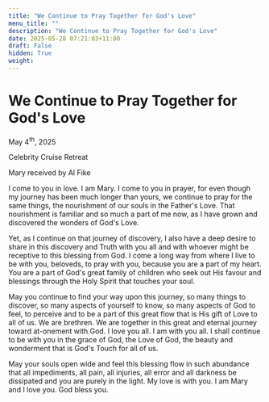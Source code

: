 ```yaml
---
title: "We Continue to Pray Together for God's Love"
menu_title: ""
description: "We Continue to Pray Together for God's Love"
date: 2025-05-28 07:21:03+11:00
draft: False
hidden: True
weight:
---
```

# We Continue to Pray Together for God's Love

May 4<sup>th</sup>, 2025

Celebrity Cruise Retreat

Mary received by Al Fike

I come to you in love. I am Mary. I come to you in prayer, for even though my journey has been much longer than yours, we continue to pray for the same things, the nourishment of our souls in the Father's Love. That nourishment is familiar and so much a part of me now, as I have grown and discovered the wonders of God's Love.

Yet, as I continue on that journey of discovery, I also have a deep desire to share in this discovery and Truth with you all and with whoever might be receptive to this blessing from God. I come a long way from where I live to be with you, beloveds, to pray with you, because you are a part of my heart. You are a part of God's great family of children who seek out His favour and blessings through the Holy Spirit that touches your soul.

May you continue to find your way upon this journey, so many things to discover, so many aspects of yourself to know, so many aspects of God to feel, to perceive and to be a part of this great flow that is His gift of Love to all of us. We are brethren. We are together in this great and eternal journey toward at-onement with God. I love you all. I am with you all. I shall continue to be with you in the grace of God, the Love of God, the beauty and wonderment that is God's Touch for all of us.

May your souls open wide and feel this blessing flow in such abundance that all impediments, all pain, all injuries, all error and all darkness be dissipated and you are purely in the light. My love is with you. I am Mary and I love you. God bless you.
